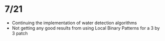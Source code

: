 # 7/21

- Continuing the implementation of water detection algorithms
- Not getting any good results from using Local Binary Patterns for a 3 by 3 patch